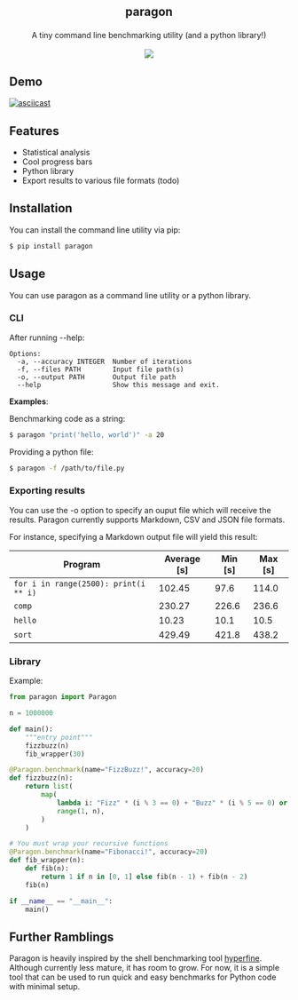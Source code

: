 ## <p align='center'>paragon</p>

<p align='center'>
  A tiny command line benchmarking utility (and a python library!)<br/><br/>
  <img src="https://github.com/terror/paragon/actions/workflows/ci.yml/badge.svg"/>
</p>

## Demo

[![asciicast](https://asciinema.org/a/zlYbpkGncIkB01vqU1BnEh5T0.svg)](https://asciinema.org/a/zlYbpkGncIkB01vqU1BnEh5T0)

## Features
- Statistical analysis
- Cool progress bars
- Python library
- Export results to various file formats (todo)

## Installation

You can install the command line utility via pip:

```bash
$ pip install paragon
```

## Usage
You can use paragon as a command line utility or a python library.

### CLI

After running --help:

```
Options:
  -a, --accuracy INTEGER  Number of iterations
  -f, --files PATH        Input file path(s)
  -o, --output PATH       Output file path
  --help                  Show this message and exit.
```

**Examples**:

Benchmarking code as a string:
```bash
$ paragon "print('hello, world')" -a 20
```

Providing a python file:
```bash
$ paragon -f /path/to/file.py
```

### Exporting results

You can use the -o option to specify an ouput file which will receive the results. Paragon currently supports
Markdown, CSV and JSON file formats.

For instance, specifying a Markdown output file will yield this result:

| Program | Average [s] | Min [s] | Max [s] |
|---|---|---|---|
| `for i in range(2500): print(i ** i)` | 102.45 | 97.6 | 114.0 |
| `comp` | 230.27 | 226.6 | 236.6 |
| `hello` | 10.23 | 10.1 | 10.5 |
| `sort` | 429.49 | 421.8 | 438.2 |

### Library

Example:

```python
from paragon import Paragon

n = 1000000

def main():
    """entry point"""
    fizzbuzz(n)
    fib_wrapper(30)

@Paragon.benchmark(name="FizzBuzz!", accuracy=20)
def fizzbuzz(n):
    return list(
        map(
            lambda i: "Fizz" * (i % 3 == 0) + "Buzz" * (i % 5 == 0) or str(i),
            range(1, n),
        )
    )

# You must wrap your recursive functions
@Paragon.benchmark(name="Fibonacci!", accuracy=20)
def fib_wrapper(n):
    def fib(n):
        return 1 if n in [0, 1] else fib(n - 1) + fib(n - 2)
    fib(n)

if __name__ == "__main__":
    main()
```

## Further Ramblings

Paragon is heavily inspired by the shell benchmarking tool [hyperfine](https://github.com/sharkdp/hyperfine). Although currently less mature, it has room to grow. For now, it is a simple tool that can be used to run quick and easy benchmarks for Python code with minimal setup.

